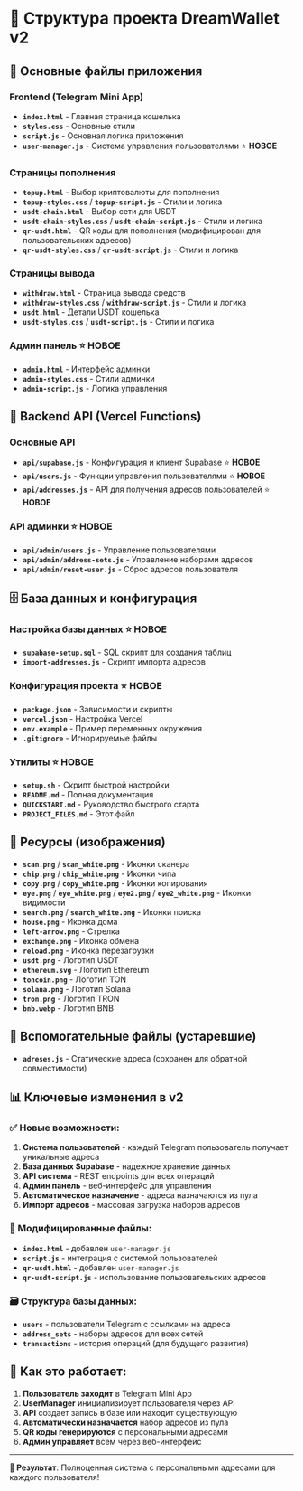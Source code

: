 # 📁 Структура проекта DreamWallet v2

## 🎯 Основные файлы приложения

### Frontend (Telegram Mini App)
- **`index.html`** - Главная страница кошелька
- **`styles.css`** - Основные стили
- **`script.js`** - Основная логика приложения
- **`user-manager.js`** - Система управления пользователями ⭐ **НОВОЕ**

### Страницы пополнения
- **`topup.html`** - Выбор криптовалюты для пополнения
- **`topup-styles.css`** / **`topup-script.js`** - Стили и логика
- **`usdt-chain.html`** - Выбор сети для USDT
- **`usdt-chain-styles.css`** / **`usdt-chain-script.js`** - Стили и логика
- **`qr-usdt.html`** - QR коды для пополнения (модифицирован для пользовательских адресов)
- **`qr-usdt-styles.css`** / **`qr-usdt-script.js`** - Стили и логика

### Страницы вывода
- **`withdraw.html`** - Страница вывода средств
- **`withdraw-styles.css`** / **`withdraw-script.js`** - Стили и логика
- **`usdt.html`** - Детали USDT кошелька
- **`usdt-styles.css`** / **`usdt-script.js`** - Стили и логика

### Админ панель ⭐ **НОВОЕ**
- **`admin.html`** - Интерфейс админки
- **`admin-styles.css`** - Стили админки  
- **`admin-script.js`** - Логика управления

## 🔌 Backend API (Vercel Functions)

### Основные API
- **`api/supabase.js`** - Конфигурация и клиент Supabase ⭐ **НОВОЕ**
- **`api/users.js`** - Функции управления пользователями ⭐ **НОВОЕ**
- **`api/addresses.js`** - API для получения адресов пользователей ⭐ **НОВОЕ**

### API админки ⭐ **НОВОЕ**
- **`api/admin/users.js`** - Управление пользователями
- **`api/admin/address-sets.js`** - Управление наборами адресов
- **`api/admin/reset-user.js`** - Сброс адресов пользователя

## 🗄️ База данных и конфигурация

### Настройка базы данных ⭐ **НОВОЕ**
- **`supabase-setup.sql`** - SQL скрипт для создания таблиц
- **`import-addresses.js`** - Скрипт импорта адресов

### Конфигурация проекта ⭐ **НОВОЕ**
- **`package.json`** - Зависимости и скрипты
- **`vercel.json`** - Настройка Vercel
- **`env.example`** - Пример переменных окружения
- **`.gitignore`** - Игнорируемые файлы

### Утилиты ⭐ **НОВОЕ**
- **`setup.sh`** - Скрипт быстрой настройки
- **`README.md`** - Полная документация
- **`QUICKSTART.md`** - Руководство быстрого старта
- **`PROJECT_FILES.md`** - Этот файл

## 🎨 Ресурсы (изображения)
- **`scan.png`** / **`scan_white.png`** - Иконки сканера
- **`chip.png`** / **`chip_white.png`** - Иконки чипа
- **`copy.png`** / **`copy_white.png`** - Иконки копирования
- **`eye.png`** / **`eye_white.png`** / **`eye2.png`** / **`eye2_white.png`** - Иконки видимости
- **`search.png`** / **`search_white.png`** - Иконки поиска
- **`house.png`** - Иконка дома
- **`left-arrow.png`** - Стрелка
- **`exchange.png`** - Иконка обмена  
- **`reload.png`** - Иконка перезагрузки
- **`usdt.png`** - Логотип USDT
- **`ethereum.svg`** - Логотип Ethereum
- **`toncoin.png`** - Логотип TON
- **`solana.png`** - Логотип Solana
- **`tron.png`** - Логотип TRON
- **`bnb.webp`** - Логотип BNB

## 🔧 Вспомогательные файлы (устаревшие)
- **`adreses.js`** - Статические адреса (сохранен для обратной совместимости)

## 📊 Ключевые изменения в v2

### ✅ Новые возможности:
1. **Система пользователей** - каждый Telegram пользователь получает уникальные адреса
2. **База данных Supabase** - надежное хранение данных
3. **API система** - REST endpoints для всех операций
4. **Админ панель** - веб-интерфейс для управления
5. **Автоматическое назначение** - адреса назначаются из пула
6. **Импорт адресов** - массовая загрузка наборов адресов

### 🔄 Модифицированные файлы:
- **`index.html`** - добавлен `user-manager.js`
- **`script.js`** - интеграция с системой пользователей
- **`qr-usdt.html`** - добавлен `user-manager.js`
- **`qr-usdt-script.js`** - использование пользовательских адресов

### 🗃️ Структура базы данных:
- **`users`** - пользователи Telegram с ссылками на адреса
- **`address_sets`** - наборы адресов для всех сетей
- **`transactions`** - история операций (для будущего развития)

## 🚀 Как это работает:

1. **Пользователь заходит** в Telegram Mini App
2. **UserManager** инициализирует пользователя через API
3. **API** создает запись в базе или находит существующую
4. **Автоматически назначается** набор адресов из пула
5. **QR коды генерируются** с персональными адресами
6. **Админ управляет** всем через веб-интерфейс

---

**🎯 Результат**: Полноценная система с персональными адресами для каждого пользователя!
